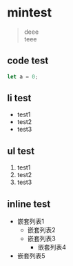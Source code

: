 # mintest
> deee </br>
> teee
## code test
```javascript
let a = 0;
```
## li test
- test1
- test2
- test3
## ul test
1. test1
3. test2
4. test3
## inline test
- 嵌套列表1 
  * 嵌套列表2 
  * 嵌套列表3 
    + 嵌套列表4 
- 嵌套列表5
